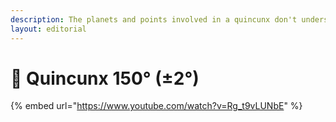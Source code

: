 ```yaml
---
description: The planets and points involved in a quincunx don't understand each other.
layout: editorial
---
```


# 🎯 Quincunx 150° (±2°)

{% embed url="https://www.youtube.com/watch?v=Rg_t9vLUNbE" %}

